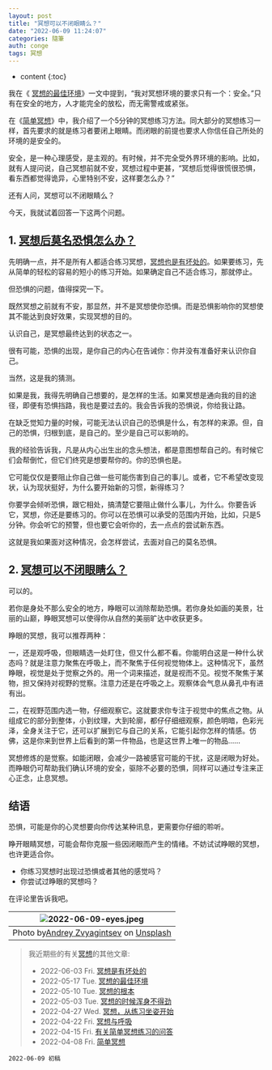 ```yaml
---
layout: post
title: "冥想可以不闭眼睛么？"
date: "2022-06-09 11:24:07"
categories: 隨筆
auth: conge
tags: 冥想
---
```


* content
  {:toc}

我在《 [冥想的最佳环境](https://conge.github.io/2022/05/17/meditation-env/)》一文中提到，“我对冥想环境的要求只有一个：安全。”只有在安全的地方，人才能完全的放松，而无需警戒或紧张。

在《[简单冥想](/2022/04/08/simple-meditation/)》中，我介绍了一个5分钟的冥想练习方法。同大部分的冥想练习一样，首先要求的就是练习者要闭上眼睛。而闭眼的前提也要求人你信任自己所处的环境的是安全的。

安全，是一种心理感受，是主观的。有时候，并不完全受外界环境的影响。比如，就有人提问说，自己冥想前就不安，冥想过程中更甚，“冥想后觉得很慌很恐惧，看东西都觉得诡异，心里特别不安，这样要怎么办？”

还有人问，冥想可以不闭眼睛么？

今天，我就试着回答一下这两个问题。

## 1. [冥想后莫名恐惧怎么办？](https://www.douban.com/group/topic/258808769/?start=0#4643295329)

先明确一点，并不是所有人都适合练习冥想，[冥想也是有坏处的](https://conge.github.io/2022/06/03/disadvantages/)。如果要练习，先从简单的轻松的容易的短小的练习开始。如果确定自己不适合练习，那就停止。

但恐惧的问题，值得探究一下。

既然冥想之前就有不安，那显然，并不是冥想使你恐惧。而是恐惧影响你的冥想使其不能达到良好效果，实现冥想的目的。

认识自己，是冥想最终达到的状态之一。

很有可能，恐惧的出现，是你自己的内心在告诫你：你并没有准备好来认识你自己。

当然，这是我的猜测。

如果是我，我得先明确自己想要的，是怎样的生活。如果冥想是通向我的目的途径，即便有恐惧挡路，我也是要过去的。我会告诉我的恐惧说，你给我让路。

在缺乏觉知力量的时候，可能无法认识自己的恐惧是什么，有怎样的来源。但，自己的恐惧，归根到底，是自己的。至少是自己可以影响的。

我的经验告诉我，凡是从内心出生出的念头想法，都是意图想帮自己的。有时候它们会帮倒忙，但它们终究是想要帮你的。你的恐惧也是。

它可能仅仅是要阻止你自己做一些可能伤害到自己的事儿。或者，它不希望改变现状，认为现状挺好，为什么要开始新的习惯，新得练习？

你要学会倾听恐惧，跟它相处，搞清楚它要阻止做什么事儿，为什么。你要告诉它，冥想，你还是要练习的。你可以在恐惧可以承受的范围内开始，比如，只是5分钟。你会听它的预警，但也要它会听你的，去一点点的尝试新东西。

这就是我如果面对这种情况，会怎样尝试，去面对自己的莫名恐惧。

## 2. [冥想可以不闭眼睛么？](https://www.douban.com/group/topic/267152664/?start=0#4673399434)

可以的。

若你是身处不那么安全的地方，睁眼可以消除帮助恐惧。若你身处如画的美景，壮丽的山巅，睁眼冥想可以使得你从自然的美丽旷达中收获更多。

睁眼的冥想，我可以推荐两种：

一，还是观呼吸，但眼睛选一处盯住，但又什么都不看。你能明白这是一种什么状态吗？就是注意力聚焦在呼吸上，而不聚焦于任何视觉物体上。这种情况下，虽然睁眼，视觉是处于觉察之外的。用一个词来描述，就是视而不见。视觉不聚焦于某物，担又保持对视野的觉察。注意力还是在呼吸之上。观察体会气息从鼻孔中有进有出。

二，在视野范围内选一物，仔细观察它。这就要求你专注于视觉中的焦点之物。从组成它的部分到整体，小到纹理，大到轮廓，都仔仔细细观察，颜色明暗，色彩光泽，全身关注于它，还可以扩展到它与自己的关系，它能引起你怎样的情感。仿佛，这是你来到世界上后看到的第一件物品，也是这世界上唯一的物品……

冥想修炼的是觉察。如能闭眼，会减少一路被感官可能的干扰，这是闭眼为好处。而睁眼仍可帮助我们确认环境的安全，驱除不必要的恐惧，同样可以通过专注来正心正念，止息冥想。

## 结语

恐惧，可能是你的心灵想要向你传达某种讯息，更需要你仔细的聆听。

睁开眼睛冥想，可能会帮你克服一些因闭眼而产生的情绪。不妨试试睁眼的冥想，也许更适合你。

* 你练习冥想时出现过恐惧或者其他的感觉吗？
* 你尝试过睁眼的冥想吗？

在评论里告诉我吧。

| ![2022-06-09-eyes.jpeg](https://s2.loli.net/2022/06/10/tNDnMrs21yheJaL.jpg)                                                                                                                                                                          |
| ------------------------------------------------------------------------------------------------------------------------------------------------------------------------------------------------------------------------------------------------------ |
| Photo by[Andrey Zvyagintsev](https://unsplash.com/@zvandrei?utm_source=unsplash&utm_medium=referral&utm_content=creditCopyText) on [Unsplash](https://unsplash.com/s/photos/eyes?utm_source=unsplash&utm_medium=referral&utm_content=creditCopyText) |

> 我近期些的有关[冥想](https://conge.github.io/tag/#冥想)的其他文章:
> 
> - 2022-06-03 Fri. [冥想是有坏处的](https://conge.github.io/2022/06/03/disadvantages/)
> - 2022-05-17 Tue. [冥想的最佳环境](/2022/05/17/meditation-env/)
> - 2022-05-10 Tue. [冥想的根本](/2022/05/10/basics/)
> - 2022-05-03 Tue. [冥想的时候浑身不得劲](/2022/05/03/unsettling/)
> - 2022-04-27 Wed. [冥想，从练习坐姿开始 ](/2022/04/27/sitting/)
> - 2022-04-22 Fri. [冥想与呼吸](/2022/04/22/breathing/)
> - 2022-04-15 Fri. [有关简单冥想练习的问答](/2022/04/15/Q-and-A-about-meditation/)
> - 2022-04-08 Fri. [简单冥想](/2022/04/08/simple-meditation/)

```
2022-06-09 初稿
```

